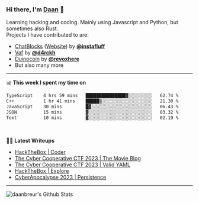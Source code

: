 
### Hi there, I'm [Daan][website] 👋

Learning hacking and coding. Mainly using Javascript and Python, but sometimes also Rust. </br>
Projects I have contributed to are:
- [ChatBlocks][chatblocksCode] ([Website][chatblocksProd]) by **[@instafluff](https://github.com/instafluff)**
- [Vaf](https://github.com/d4rckh/vaf) by **[@d4rckh](https://github.com/d4rckh)**
- [Duinocoin](https://github.com/revoxhere/duino-coin) by **[@revoxhere](https://github.com/revoxhere)**
- But also many more


---

📊 **This week I spent my time on**
<!--START_SECTION:waka-->

```txt
TypeScript    4 hrs 59 mins   ███████████████▓░░░░░░░░░   62.74 %
C++           1 hr 41 mins    █████▒░░░░░░░░░░░░░░░░░░░   21.30 %
JavaScript    30 mins         █▓░░░░░░░░░░░░░░░░░░░░░░░   06.43 %
JSON          15 mins         ▓░░░░░░░░░░░░░░░░░░░░░░░░   03.32 %
Text          10 mins         ▓░░░░░░░░░░░░░░░░░░░░░░░░   02.19 %
```

<!--END_SECTION:waka-->

<br />

🐱‍💻 **Latest Writeups**
<!-- WRITEUP:START -->
- [HackTheBox | Coder](https://blog.duckz.org/post/htb-Coder/)
- [The Cyber Cooperative CTF 2023 | The Movie Blog](https://blog.duckz.org/post/cybercooperative2023-MovieBlog/)
- [The Cyber Cooperative CTF 2023 | Valid YAML](https://blog.duckz.org/post/cybercooperative2023-ValidYaml/)
- [HackTheBox | Explore](https://blog.duckz.org/post/htb-Explore/)
- [CyberApocalypse 2023 | Persistence](https://blog.daanbreur.systems/post/CA2023-Persistence/)
<!-- WRITEUP:END -->

---

<img align="left" alt="daanbreur's Github Stats" src="https://github-readme-stats.vercel.app/api?username=daanbreur&show_icons=true&hide_border=true" />

[website]: https://daanbreur.systems
[blog]: https://blog.daanbreur.systems
[twitter]: https://twitter.com/portaalg
[twitch]: https://twitch.tv/portaalgaming
[youtube]: https://youtube.com/channel/UCGWs9foruVqIoEf2sLBfJAg
[devto]: https://dev.to/daanbreur

[instafluff]: http://github.com/Instafluff
[chatblocksProd]: https://instafluff.tv/ChatBlocks
[chatblocksCode]: https://github.com/instafluff/ChatBlocks
